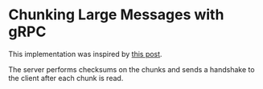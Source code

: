 # Chunking Large Messages with gRPC

This implementation was inspired by [this post](https://jbrandhorst.com/post/grpc-binary-blob-stream/).

The server performs checksums on the chunks and sends a handshake to the client after each chunk is read.